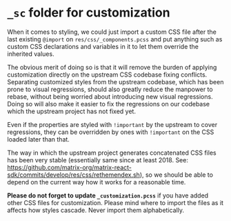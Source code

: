 <!--
Copyright 2024 Suguru Hirahara

Licensed under the Apache License, Version 2.0 (the "License");
you may not use this file except in compliance with the License.
You may obtain a copy of the License at

    http://www.apache.org/licenses/LICENSE-2.0

Unless required by applicable law or agreed to in writing, software
distributed under the License is distributed on an "AS IS" BASIS,
WITHOUT WARRANTIES OR CONDITIONS OF ANY KIND, either express or implied.
See the License for the specific language governing permissions and
limitations under the License.
-->

# `_sc` folder for customization

When it comes to styling, we could just import a custom CSS file after the last existing `@import` on `res/css/_components.pcss` and put anything such as custom CSS declarations and variables in it to let them override the inherited values.

The obvious merit of doing so is that it will remove the burden of applying customization directly on the upstream CSS codebase fixing conflicts. Separating customized styles from the upstream codebase, which has been prone to visual regressions, should also greatly reduce the manpower to rebase, without being worried about introducing new visual regressions. Doing so will also make it easier to fix the regressions on our codebase which the upstream project has not fixed yet.

Even if the properties are styled with `!important` by the upstream to cover regressions, they can be overridden by ones with `!important` on the CSS loaded later than that.

The way in which the upstream project generates concatenated CSS files has been very stable (essentially same since at least 2018. See: https://github.com/matrix-org/matrix-react-sdk/commits/develop/res/css/rethemendex.sh), so we should be able to depend on the current way how it works for a reasonable time.

**Please do not forget to update `_customization.pcss`** if you have added other CSS files for customization. Please mind where to import the files as it affects how styles cascade. Never import them alphabetically.
